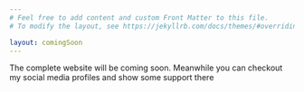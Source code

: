 ```yaml
---
# Feel free to add content and custom Front Matter to this file.
# To modify the layout, see https://jekyllrb.com/docs/themes/#overriding-theme-defaults

layout: comingSoon
---
```

The complete website will be coming soon. Meanwhile you can checkout my social media profiles and show some support there

